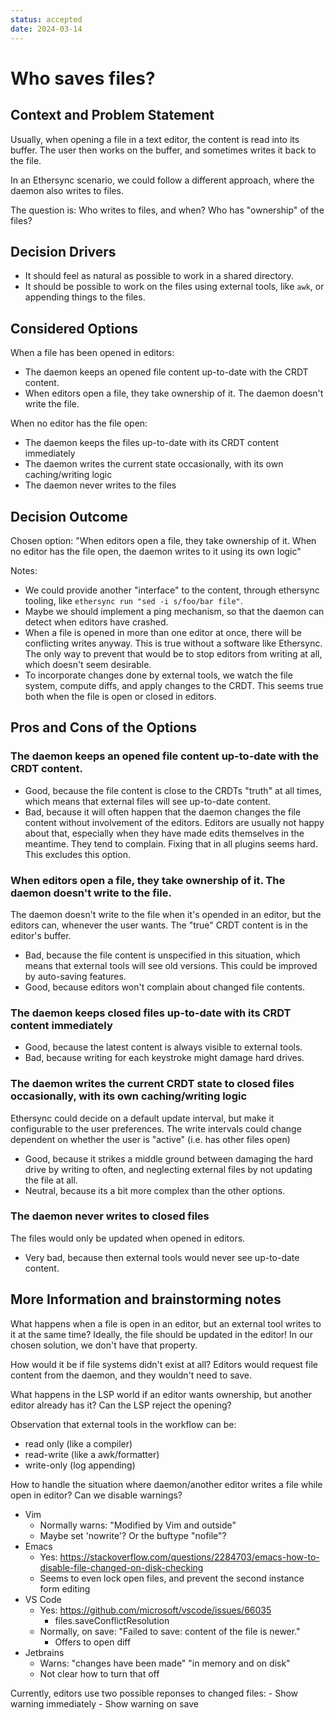 ```yaml
---
status: accepted
date: 2024-03-14
---
```

# Who saves files?

## Context and Problem Statement

Usually, when opening a file in a text editor, the content is read into its buffer. The user then works on the buffer, and sometimes writes it back to the file.

In an Ethersync scenario, we could follow a different approach, where the daemon also writes to files.

The question is: Who writes to files, and when? Who has "ownership" of the files?

## Decision Drivers

* It should feel as natural as possible to work in a shared directory.
* It should be possible to work on the files using external tools, like `awk`, or appending things to the files.

## Considered Options

When a file has been opened in editors:

* The daemon keeps an opened file content up-to-date with the CRDT content.
* When editors open a file, they take ownership of it. The daemon doesn't write the file.

When no editor has the file open:

* The daemon keeps the files up-to-date with its CRDT content immediately
* The daemon writes the current state occasionally, with its own caching/writing logic
* The daemon never writes to the files

## Decision Outcome

Chosen option: "When editors open a file, they take ownership of it. When no editor has the file open, the daemon writes to it using its own logic"

Notes:

- We could provide another "interface" to the content, through ethersync tooling, like `ethersync run "sed -i s/foo/bar file"`.
- Maybe we should implement a ping mechanism, so that the daemon can detect when editors have crashed.
- When a file is opened in more than one editor at once, there will be conflicting writes anyway. This is true without a software like Ethersync. The only way to prevent that would be to stop editors from writing at all, which doesn't seem desirable.
- To incorporate changes done by external tools, we watch the file system, compute diffs, and apply changes to the CRDT. This seems true both when the file is open or closed in editors.

## Pros and Cons of the Options

### The daemon keeps an opened file content up-to-date with the CRDT content.

* Good, because the file content is close to the CRDTs "truth" at all times, which means that external files will see up-to-date content.
* Bad, because it will often happen that the daemon changes the file content without involvement of the editors. Editors are usually not happy about that, especially when they have made edits themselves in the meantime. They tend to complain. Fixing that in all plugins seems hard. This excludes this option.

### When editors open a file, they take ownership of it. The daemon doesn't write to the file.

The daemon doesn't write to the file when it's opended in an editor, but the editors can, whenever the user wants. The "true" CRDT content is in the editor's buffer.

* Bad, because the file content is unspecified in this situation, which means that external tools will see old versions. This could be improved by auto-saving features.
* Good, because editors won't complain about changed file contents.

### The daemon keeps closed files up-to-date with its CRDT content immediately

* Good, because the latest content is always visible to external tools.
* Bad, because writing for each keystroke might damage hard drives.

### The daemon writes the current CRDT state to closed files occasionally, with its own caching/writing logic

Ethersync could decide on a default update interval, but make it configurable to the user preferences. The write intervals could change dependent on whether the user is "active" (i.e. has other files open)

* Good, because it strikes a middle ground between damaging the hard drive by writing to often, and neglecting external files by not updating the file at all.
* Neutral, because its a bit more complex than the other options.

### The daemon never writes to closed files

The files would only be updated when opened in editors.

* Very bad, because then external tools would never see up-to-date content.

## More Information and brainstorming notes

What happens when a file is open in an editor, but an external tool writes to it at the same time? Ideally, the file should be updated in the editor! In our chosen solution, we don't have that property.

How would it be if file systems didn't exist at all? Editors would request file content from the daemon, and they wouldn't need to save.

What happens in the LSP world if an editor wants ownership, but another editor already has it? Can the LSP reject the opening?

Observation that external tools in the workflow can be:
- read only (like a compiler)
- read-write (like a awk/formatter)
- write-only (log appending)

How to handle the situation where daemon/another editor writes a file while open in editor? Can we disable warnings?

- Vim
    - Normally warns: "Modified by Vim and outside"
    - Maybe set 'nowrite'? Or the buftype "nofile"?
- Emacs
    - Yes: https://stackoverflow.com/questions/2284703/emacs-how-to-disable-file-changed-on-disk-checking
    - Seems to even lock open files, and prevent the second instance form editing
- VS Code
    - Yes: https://github.com/microsoft/vscode/issues/66035
        - files.saveConflictResolution
    - Normally, on save: "Failed to save: content of the file is newer."
        - Offers to open diff
- Jetbrains
    - Warns: "changes have been made" "in memory and on disk"
    - Not clear how to turn that off

Currently, editors use two possible reponses to changed files:
    - Show warning immediately
    - Show warning on save
